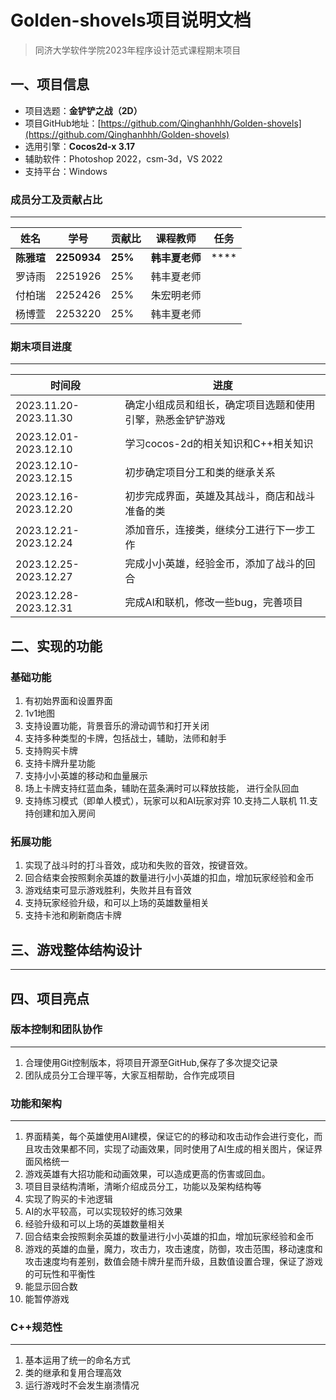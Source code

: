 # Golden-shovels项目说明文档

> 同济大学软件学院2023年程序设计范式课程期末项目

## 一、项目信息

- 项目选题：**金铲铲之战（2D）**
- 项目GitHub地址：[https://github.com/Qinghanhhh/Golden-shovels](https://github.com/Qinghanhhh/Golden-shovels)
- 选用引擎：**Cocos2d-x 3.17**
- 辅助软件：Photoshop 2022，csm-3d，VS 2022
- 支持平台：Windows

### 成员分工及贡献占比
---

| 姓名     | 学号    |  贡献比  | 课程教师   | 任务 |
| ------   | ------  |  ------- | ------     |------|
| **陈雅瑄** | **2250934** | **25%**      | **韩丰夏老师** |****|
| 罗诗雨   | 2251926 | 25%      | 韩丰夏老师 ||
| 付柏瑞   | 2252426 | 25%      | 朱宏明老师 ||
| 杨博萱   | 2253220 | 25%      | 韩丰夏老师 ||

### 期末项目进度

---

| 时间段                | 进度                                                      |
| --------------------- | -------------------------------------------------------   |
| 2023.11.20-2023.11.30 | 确定小组成员和组长，确定项目选题和使用引擎，熟悉金铲铲游戏   |
| 2023.12.01-2023.12.10 | 学习cocos-2d的相关知识和C++相关知识   |
| 2023.12.10-2023.12.15 | 初步确定项目分工和类的继承关系   |
| 2023.12.16-2023.12.20 | 初步完成界面，英雄及其战斗，商店和战斗准备的类   |
| 2023.12.21-2023.12.24 | 添加音乐，连接类，继续分工进行下一步工作   |
| 2023.12.25-2023.12.27 | 完成小小英雄，经验金币，添加了战斗的回合   |
| 2023.12.28-2023.12.31 | 完成AI和联机，修改一些bug，完善项目   |

## 二、实现的功能

### 基础功能
 1. 有初始界面和设置界面
2. 1v1地图
 3. 支持设置功能，背景音乐的滑动调节和打开关闭
4. 支持多种类型的卡牌，包括战士，辅助，法师和射手
 5. 支持购买卡牌
 6. 支持卡牌升星功能
 7. 支持小小英雄的移动和血量展示
  8. 场上卡牌支持红蓝血条，辅助在蓝条满时可以释放技能，   进行全队回血
  9. 支持练习模式（即单人模式），玩家可以和AI玩家对弈
  10.支持二人联机
  11.支持创建和加入房间

### 拓展功能
1. 实现了战斗时的打斗音效，成功和失败的音效，按键音效。
2. 回合结束会按照剩余英雄的数量进行小小英雄的扣血，增加玩家经验和金币
3. 游戏结束可显示游戏胜利，失败并且有音效
4. 支持玩家经验升级，和可以上场的英雄数量相关
5. 支持卡池和刷新商店卡牌

  ## 三、游戏整体结构设计
  ---

  ## 四、项目亮点

  ### 版本控制和团队协作
  ---
  1. 合理使用Git控制版本，将项目开源至GitHub,保存了多次提交记录
  2. 团队成员分工合理平等，大家互相帮助，合作完成项目
 
  ### 功能和架构
  ---
  1. 界面精美，每个英雄使用AI建模，保证它的的移动和攻击动作会进行变化，而且攻击效果都不同，实现了动画效果，同时使用了AI生成的相关图片，保证界面风格统一
 2. 游戏英雄有大招功能和动画效果，可以造成更高的伤害或回血。
 3. 项目目录结构清晰，清晰介绍成员分工，功能以及架构结构等
 4. 实现了购买的卡池逻辑
 5. AI的水平较高，可以实现较好的练习效果
 6.  经验升级和可以上场的英雄数量相关
 7. 回合结束会按照剩余英雄的数量进行小小英雄的扣血，增加玩家经验和金币
 8. 游戏的英雄的血量，魔力，攻击力，攻击速度，防御，攻击范围，移动速度和攻击速度均有差别，数值会随卡牌升星而升级，且数值设置合理，保证了游戏的可玩性和平衡性
 9. 能显示回合数
 10. 能暂停游戏



  ### C++规范性
  ---
  1. 基本运用了统一的命名方式
  2. 类的继承和复用合理高效
  3. 运行游戏时不会发生崩溃情况
 


  

  
  

  
